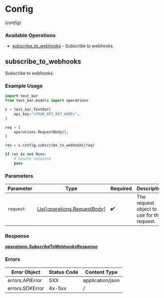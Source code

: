 # Config
(*config*)

### Available Operations

* [subscribe_to_webhooks](#subscribe_to_webhooks) - Subscribe to webhooks.

## subscribe_to_webhooks

Subscribe to webhooks.

### Example Usage

```python
import test_bar
from test_bar.models import operations

s = test_bar.TestBar(
    api_key="<YOUR_API_KEY_HERE>",
)

req = [
    operations.RequestBody(),
]

res = s.config.subscribe_to_webhooks(req)

if res is not None:
    # handle response
    pass

```

### Parameters

| Parameter                                        | Type                                             | Required                                         | Description                                      |
| ------------------------------------------------ | ------------------------------------------------ | ------------------------------------------------ | ------------------------------------------------ |
| `request`                                        | [List[operations.RequestBody]](../../models/.md) | :heavy_check_mark:                               | The request object to use for the request.       |


### Response

**[operations.SubscribeToWebhooksResponse](../../models/operations/subscribetowebhooksresponse.md)**
### Errors

| Error Object     | Status Code      | Content Type     |
| ---------------- | ---------------- | ---------------- |
| errors.APIError  | 5XX              | application/json |
| errors.SDKError  | 4x-5xx           | */*              |
